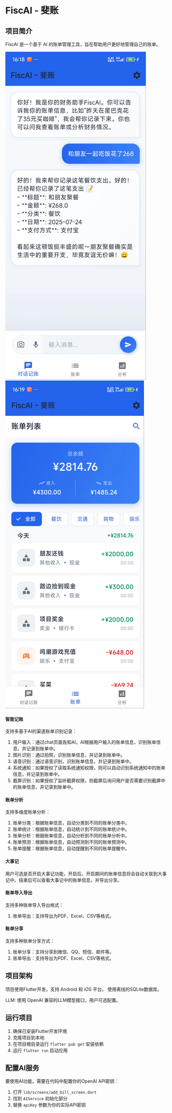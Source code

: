 # FiscAI - 斐账

## 项目简介

FiscAI 是一个基于 AI 的账单管理工具，旨在帮助用户更好地管理自己的账单。

![FiscAI](./assets/fiscai1.png)
![FiscAI](./assets/fiscai2.png)

#### 智能记账

支持多基于AI的渠道账单识别记录：

1. 用户输入：通过chat页面告知AI，AI根据用户输入的账单信息，识别账单信息，并记录到账单中。
2. 图片识别：通过拍照，识别账单信息，并记录到账单中。
3. 语音识别：通过语音识别，识别账单信息，并记录到账单中。
4. 系统通知：如果授权了读取系统通知权限，则可以自动识别系统通知中的账单信息，并记录到账单中。
5. 截屏识别：如果授权了监听截屏权限，则截屏后询问用户是否需要识别截屏中的账单信息，并记录到账单中。

#### 账单分析

支持多维度账单分析：

1. 账单分类：根据账单信息，自动分类到不同的账单分类中。
2. 账单统计：根据账单信息，自动统计到不同的账单统计中。
3. 账单分析：根据账单信息，自动分析到不同的账单分析中。
4. 账单预测：根据账单信息，自动预测到不同的账单预测中。
5. 账单提醒：根据账单信息，自动提醒到不同的账单提醒中。

#### 大事记

用户可选是否开启大事记功能，开启后，开启期间的账单信息将会自动关联到大事记中。结束后可以查看大事记中的账单信息，并导出分享。

#### 账单导入导出

支持多种账单导入导出格式：

1. 账单导出：支持导出为PDF、Excel、CSV等格式。

#### 账单分享

支持多种账单分享方式：

1. 账单分享：支持分享到微信、QQ、短信、邮件等。
2. 账单导出：支持导出为PDF、Excel、CSV等格式。

## 项目架构

项目使用Flutter开发，支持 Android 和 iOS 平台。
使用离线的SQLite数据库。

LLM: 使用 OpenAI 兼容的LLM模型接口，用户可选配置。

## 运行项目

1. 确保已安装Flutter开发环境
2. 克隆项目到本地
3. 在项目根目录运行 `flutter pub get` 安装依赖
4. 运行 `flutter run` 启动应用

## 配置AI服务

要使用AI功能，需要在代码中配置你的OpenAI API密钥：

1. 打开 `lib/screens/add_bill_screen.dart`
2. 找到 `AIService` 初始化部分
3. 替换 `apiKey` 参数为你的实际API密钥